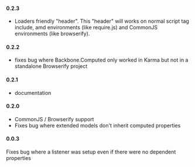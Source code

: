 #### 0.2.3

* Loaders friendly "header". This "header" will works on normal script tag include, amd environments (like require.js) and CommonJS environments (like browserify).

#### 0.2.2

* fixes bug where Backbone.Computed only worked in Karma but not in a standalone Browserify project

#### 0.2.1

* documentation

#### 0.2.0

* CommonJS / Browserify support
* Fixes bug where extended models don't inherit computed properties

#### 0.0.3

Fixes bug where a listener was setup even if there were no dependent properties
